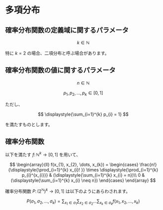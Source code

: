 # 多項分布

## 確率分布関数の定義域に関するパラメータ
$$
k \in \mathbb{N}
$$

特に $k=2$ の場合、二項分布と呼ぶ場合があります。

## 確率分布関数の値に関するパラメータ
$$
n \in \mathbb{N}
$$

$$
p_{1}, p_{2}, \dots, p_{k} \in [0, 1]
$$

ただし、

$$
\displaystyle{\sum_{i=1}^{k} p_{i} = 1}
$$

を満たすものとします。

## 確率分布関数
以下を満たす $f \colon \mathbb{N}^{k} \rightarrow [0, 1]$ を用いて、

$$
\begin{array}{ll}
f(x_{1}, x_{2}, \dots, x_{k}) = 
\begin{cases}
\frac{n!}{\displaystyle{\prod_{i=1}^{k} x_{i}! }} \times \displaystyle{\prod_{i=1}^{k} p_{i}^{x_{i}}} & (\displaystyle{\sum_{i=1}^{k} x_{i} = n})\\
0 & (\displaystyle{\sum_{i=1}^{k} x_{i} \neq n})
\end{cases}
\end{array}
$$

確率分布関数 $P \colon (2^{\mathbb{N}})^{k} \rightarrow [0, 1]$ は以下のようにあらわされます。

$$
P(\sigma_{1}, \sigma_{2}, \dots, \sigma_{k}) = \displaystyle{\sum_{x_{1} \in \sigma_{1}}\sum_{x_{2} \in \sigma_{2}} \dots \sum_{x_{k} \in \sigma_{k}} f(x_{1}, x_{2}, \dots, x_{k})}
$$
